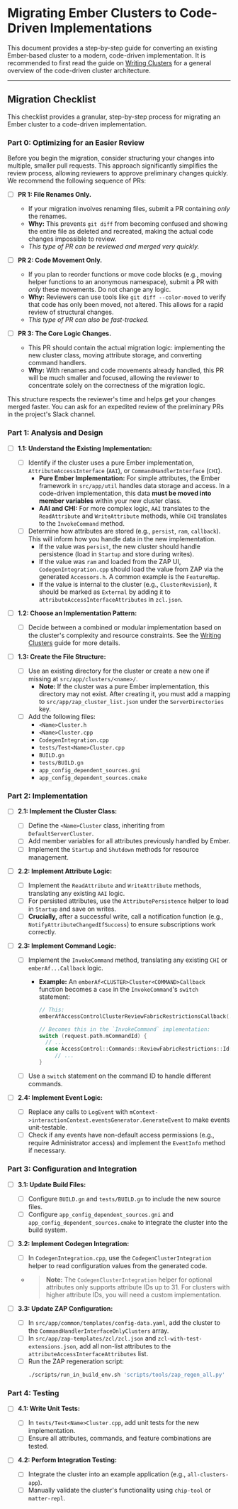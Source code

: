 # Migrating Ember Clusters to Code-Driven Implementations

This document provides a step-by-step guide for converting an existing
Ember-based cluster to a modern, code-driven implementation. It is recommended
to first read the guide on [Writing Clusters](./writing_clusters.md) for a
general overview of the code-driven cluster architecture.

---

## Migration Checklist

This checklist provides a granular, step-by-step process for migrating an Ember
cluster to a code-driven implementation.

### Part 0: Optimizing for an Easier Review

Before you begin the migration, consider structuring your changes into multiple,
smaller pull requests. This approach significantly simplifies the review process,
allowing reviewers to approve preliminary changes quickly. We recommend the
following sequence of PRs:

-   [ ] **PR 1: File Renames Only.**
    -   If your migration involves renaming files, submit a PR containing *only*
        the renames.
    -   **Why:** This prevents `git diff` from becoming confused and showing the
        entire file as deleted and recreated, making the actual code changes
        impossible to review.
    -   *This type of PR can be reviewed and merged very quickly.*

-   [ ] **PR 2: Code Movement Only.**
    -   If you plan to reorder functions or move code blocks (e.g., moving
        helper functions to an anonymous namespace), submit a PR with *only*
        these movements. Do not change any logic.
    -   **Why:** Reviewers can use tools like `git diff --color-moved` to verify
        that code has only been moved, not altered. This allows for a rapid
        review of structural changes.
    -   *This type of PR can also be fast-tracked.*

-   [ ] **PR 3: The Core Logic Changes.**
    -   This PR should contain the actual migration logic: implementing the new
        cluster class, moving attribute storage, and converting command
        handlers.
    -   **Why:** With renames and code movements already handled, this PR will be
        much smaller and focused, allowing the reviewer to concentrate solely on
        the correctness of the migration logic.

This structure respects the reviewer's time and helps get your changes merged
faster. You can ask for an expedited review of the preliminary PRs in the
project's Slack channel.

### Part 1: Analysis and Design

-   [ ] **1.1: Understand the Existing Implementation:**

    -   [ ] Identify if the cluster uses a pure Ember implementation,
            `AttributeAccessInterface` (`AAI`), or `CommandHandlerInterface`
            (`CHI`).
        -   **Pure Ember Implementation:** For simple attributes, the Ember
            framework in `src/app/util` handles data storage and access. In a
            code-driven implementation, this data **must be moved into member
            variables** within your new cluster class.
        -   **AAI and CHI:** For more complex logic, `AAI` translates to the
            `ReadAttribute` and `WriteAttribute` methods, while `CHI` translates
            to the `InvokeCommand` method.
    -   [ ] Determine how attributes are stored (e.g., `persist`, `ram`,
            `callback`). This will inform how you handle data in the new
            implementation.
        -   If the value was `persist`, the new cluster should handle
            persistence (load in `Startup` and store during writes).
        -   If the value was `ram` and loaded from the ZAP UI,
            `CodegenIntegration.cpp` should load the value from ZAP via the
            generated `Accessors.h`. A common example is the `FeatureMap`.
        -   If the value is internal to the cluster (e.g., `ClusterRevision`),
            it should be marked as `External` by adding it to
            `attributeAccessInterfaceAttributes` in `zcl.json`.

-   [ ] **1.2: Choose an Implementation Pattern:**

    -   [ ] Decide between a combined or modular implementation based on the
            cluster's complexity and resource constraints. See the
            [Writing Clusters](./writing_clusters.md#choosing-the-right-implementation-pattern)
            guide for more details.

-   [ ] **1.3: Create the File Structure:**
    -   [ ] Use an existing directory for the cluster or create a new one if
            missing at `src/app/clusters/<name>/`.
        -   **Note:** If the cluster was a pure Ember implementation, this
            directory may not exist. After creating it, you must add a mapping
            to `src/app/zap_cluster_list.json` under the `ServerDirectories`
            key.
    -   [ ] Add the following files:
        -   `<Name>Cluster.h`
        -   `<Name>Cluster.cpp`
        -   `CodegenIntegration.cpp`
        -   `tests/Test<Name>Cluster.cpp`
        -   `BUILD.gn`
        -   `tests/BUILD.gn`
        -   `app_config_dependent_sources.gni`
        -   `app_config_dependent_sources.cmake`

### Part 2: Implementation

-   [ ] **2.1: Implement the Cluster Class:**

    -   [ ] Define the `<Name>Cluster` class, inheriting from
            `DefaultServerCluster`.
    -   [ ] Add member variables for all attributes previously handled by Ember.
    -   [ ] Implement the `Startup` and `Shutdown` methods for resource
            management.

-   [ ] **2.2: Implement Attribute Logic:**

    -   [ ] Implement the `ReadAttribute` and `WriteAttribute` methods,
            translating any existing `AAI` logic.
    -   [ ] For persisted attributes, use the `AttributePersistence` helper to
            load in `Startup` and save on writes.
    -   [ ] **Crucially,** after a successful write, call a notification
            function (e.g., `NotifyAttributeChangedIfSuccess`) to ensure
            subscriptions work correctly.

-   [ ] **2.3: Implement Command Logic:**

    -   [ ] Implement the `InvokeCommand` method, translating any existing `CHI`
            or `emberAf...Callback` logic.

        -   **Example:** An `emberAf<CLUSTER>Cluster<COMMAND>Callback` function
            becomes a `case` in the `InvokeCommand`'s `switch` statement:

            ```cpp
            // This:
            emberAfAccessControlClusterReviewFabricRestrictionsCallback(...);

            // Becomes this in the `InvokeCommand` implementation:
            switch (request.path.mCommandId) {
              // ...
              case AccessControl::Commands::ReviewFabricRestrictions::Id:
                 // ...
            }
            ```

    -   [ ] Use a `switch` statement on the command ID to handle different
            commands.

-   [ ] **2.4: Implement Event Logic:**
    -   [ ] Replace any calls to `LogEvent` with
            `mContext->interactionContext.eventsGenerator.GenerateEvent` to make
            events unit-testable.
    -   [ ] Check if any events have non-default access permissions (e.g.,
            require Administrator access) and implement the `EventInfo` method
            if necessary.

### Part 3: Configuration and Integration

-   [ ] **3.1: Update Build Files:**

    -   [ ] Configure `BUILD.gn` and `tests/BUILD.gn` to include the new source
            files.
    -   [ ] Configure `app_config_dependent_sources.gni` and
            `app_config_dependent_sources.cmake` to integrate the cluster into
            the build system.

-   [ ] **3.2: Implement Codegen Integration:**

    -   [ ] In `CodegenIntegration.cpp`, use the `CodegenClusterIntegration`
            helper to read configuration values from the generated code.
    -   > **Note:** The `CodegenClusterIntegration` helper for optional
        > attributes only supports attribute IDs up to 31. For clusters with
        > higher attribute IDs, you will need a custom implementation.

-   [ ] **3.3: Update ZAP Configuration:**
    -   [ ] In `src/app/common/templates/config-data.yaml`, add the cluster to
            the `CommandHandlerInterfaceOnlyClusters` array.
    -   [ ] In `src/app/zap-templates/zcl/zcl.json` and
            `zcl-with-test-extensions.json`, add all non-list attributes to the
            `attributeAccessInterfaceAttributes` list.
    -   [ ] Run the ZAP regeneration script:
        ```bash
        ./scripts/run_in_build_env.sh 'scripts/tools/zap_regen_all.py'
        ```

### Part 4: Testing

-   [ ] **4.1: Write Unit Tests:**

    -   [ ] In `tests/Test<Name>Cluster.cpp`, add unit tests for the new
            implementation.
    -   [ ] Ensure all attributes, commands, and feature combinations are
            tested.

-   [ ] **4.2: Perform Integration Testing:**
    -   [ ] Integrate the cluster into an example application (e.g.,
            `all-clusters-app`).
    -   [ ] Manually validate the cluster's functionality using `chip-tool` or
            `matter-repl`.
